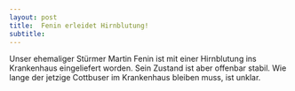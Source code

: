 ```yaml
---
layout: post
title:  Fenin erleidet Hirnblutung!
subtitle:  
---
```


Unser ehemaliger Stürmer Martin Fenin ist mit einer Hirnblutung ins Krankenhaus eingeliefert worden. Sein Zustand ist aber offenbar stabil. Wie lange der jetzige Cottbuser im Krankenhaus bleiben muss, ist unklar.


